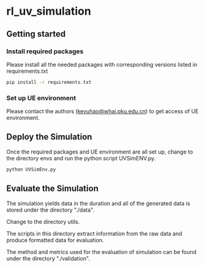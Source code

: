 # rl_uv_simulation



## Getting started

### Install required packages
Please install all the needed packages with corresponding versions listed in requirements.txt

```sh
pip install -r requirements.txt
```

### Set up UE environment
Please contact the authors (keyuhao@whai.pku.edu.cn) to get access of UE environment. 

## Deploy the Simulation 
Once the required packages and UE environment are all set up, change to the directory envs and run the python script UVSimENV.py. 

```sh
python UVSimEnv.py
```

## Evaluate the Simulation

The simulation yields data in the duration and all of the generated data is stored under the directory "./data".

Change to the directory utils.

The scripts in this directory extract information from the raw data and produce formatted data for evaluation.

The method and metrics used for the evaluation of simulation can be found under the directory "./validation".

